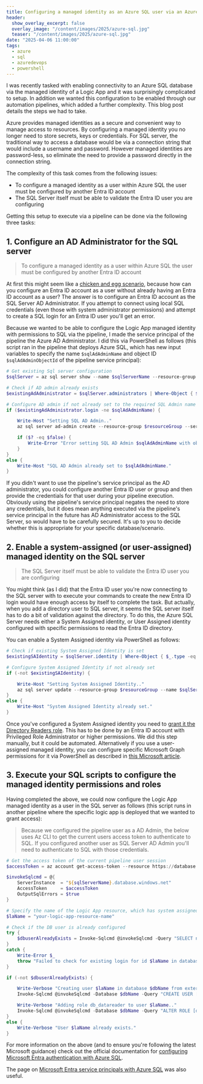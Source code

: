 ```yaml
---
title: Configuring a managed identity as an Azure SQL user via an Azure DevOps pipeline
header:
  show_overlay_excerpt: false
  overlay_image: "/content/images/2025/azure-sql.jpg"
  teaser: "/content/images/2025/azure-sql.jpg"
date: "2025-04-06 11:00:00"
tags:
  - azure
  - sql
  - azuredevops
  - powershell
---
```


I was recently tasked with enabling connectivity to an Azure SQL database via the managed identity of a Logic App and it was surprisingly complicated to setup. In addition we wanted this configuration to be enabled through our automation pipelines, which added a further complexity. This blog post details the steps we had to take.

Azure provides managed identities as a secure and convenient way to manage access to resources. By configuring a managed identity you no longer need to store secrets, keys or credentials. For SQL server, the traditional way to access a database would be via a connection string that would include a username and password. However managed identities are password-less, so eliminate the need to provide a password directly in the connection string.

The complexity of this task comes from the following issues:

- To configure a managed identity as a user within Azure SQL the user must be configured by another Entra ID account
- The SQL Server itself must be able to validate the Entra ID user you are configuring

Getting this setup to execute via a pipeline can be done via the following three tasks:

## 1. Configure an AD Administrator for the SQL server

> To configure a managed identity as a user within Azure SQL the user must be configured by another Entra ID account

At first this might seem like a [chicken and egg scenario](https://en.wikipedia.org/wiki/Chicken_or_the_egg), because how can you configure an Entra ID account as a user without already having an Entra ID account as a user? The answer is to configure an Entra ID account as the SQL Server AD Administrator. If you attempt to connect using local SQL credentials (even those with system administrator permissions) and attempt to create a SQL login for an Entra ID user you'll get an error.

Because we wanted to be able to configure the Logic App managed identity with permissions to SQL via the pipeline, I made the service principal of the pipeline the Azure AD Administrator. I did this via PowerShell as follows (this script ran in the pipeline that deploys Azure SQL, which has new input variables to specify the name `$sqlAdAdminName` and object ID `$sqlAdAdminObjectId` of the pipeline service principal):

```powershell
# Get existing Sql server configuration
$sqlServer = az sql server show --name $sqlServerName --resource-group $resourceGroup --output json | ConvertFrom-Json

# Check if AD admin already exists
$existingAdAdministrator = $sqlServer.administrators | Where-Object { $_.administratorType -eq 'ActiveDirectory' }

# Configure AD admin if not already set to the required SQL Admin name
if ($existingAdAdministrator.login -ne $sqlAdAdminName) {

    Write-Host "Setting SQL AD Admin.."
    az sql server ad-admin create --resource-group $resourceGroup --server $sqlServerName --display-name $sqlAdAdminName --object-id $sqlAdAdminObjectId

    if ($? -eq $false) {
        Write-Error "Error setting SQL AD Admin $sqlAdAdminName with objectId $sqlAdAdminObjectId."
    }
}
else {
    Write-Host "SQL AD Admin already set to $sqlAdAdminName."
}
```

If you didn't want to use the pipeline's service principal as the AD administrator, you could configure another Entra ID user or group and then provide the credentials for that user during your pipeline execution. Obviously using the pipeline's service principal negates the need to store any credentials, but it does mean anything executed via the pipeline's service principal in the future has AD Administrator access to the SQL Server, so would have to be carefully secured. It's up to you to decide whether this is appropriate for your specific database/scenario.

## 2. Enable a system-assigned (or user-assigned) managed identity on the SQL server

> The SQL Server itself must be able to validate the Entra ID user you are configuring

You might think (as I did) that the Entra ID user you're now connecting to the SQL server with to execute your commands to create the new Entra ID login would have enough access by itself to complete the task. But actually, when you add a directory user to SQL server, it seems the SQL server itself has to do a bit of validation against the directory. To do this, the Azure SQL Server needs either a System Assigned identity, or User Assigned identity configured with specific permissions to read the Entra ID directory.

You can enable a System Assigned identity via PowerShell as follows:

```powershell
# Check if existing System Assigned Identity is set
$existingSAIdentity = $sqlServer.identity | Where-Object { $_.type -eq 'SystemAssigned' }

# Configure System Assigned Identity if not already set
if (-not $existingSAIdentity) {

    Write-Host "Setting System Assigned Identity.."
    az sql server update --resource-group $resourceGroup --name $sqlServerName --assign_identity --identity-type SystemAssigned
}
else {
    Write-Host "System Assigned Identity already set."
}
```

Once you've configured a System Assigned identity you need to [grant it the Directory Readers role](https://learn.microsoft.com/en-us/azure/azure-sql/database/authentication-aad-directory-readers-role?view=azuresql). This has to be done by an Entra ID account with Privileged Role Administrator or higher permissions. We did this step manually, but it could be automated. Alternatively if you use a user-assigned managed identity, you can configure specific Microsoft Graph permissions for it via PowerShell as described in [this Microsoft article](https://learn.microsoft.com/en-us/azure/azure-sql/database/authentication-azure-ad-user-assigned-managed-identity?view=azuresql).

## 3. Execute your SQL scripts to configure the managed identity permissions and roles

Having completed the above, we could now configure the Logic App managed identity as a user in the SQL server as follows (this script runs in another pipeline where the specific logic app is deployed that we wanted to grant access):

> Because we configured the pipeline user as a AD Admin, the below uses Az CLI to get the current users access token to authenticate to SQL. If you configured another user as SQL Server AD Admin you'll need to authenticate to SQL with those credentials.

```powershell
# Get the access token of the current pipeline user session
$accessToken = az account get-access-token --resource https://database.windows.net/ --query accessToken --output tsv

$invokeSqlcmd = @{
    ServerInstance  = "${sqlServerName}.database.windows.net"
    AccessToken     = $accessToken
    OutputSqlErrors = $true
}

# Specify the name of the Logic App resource, which has system assigned identity enabled
$laName = "your-logic-app-resource-name"

# Check if the DB user is already configured
try {
    $dbuserAlreadyExists = Invoke-Sqlcmd @invokeSqlcmd -Query "SELECT name FROM sys.sysusers WHERE name='$laName'" -Database $dbName -ErrorAction Stop
}
catch {
    Write-Error $_
    throw "Failed to check for existing login for id $laName in database $dbname."
}

if (-not $dbuserAlreadyExists) {

    Write-Verbose "Creating user $laName in database $dbName from external provider.."
    Invoke-Sqlcmd @invokeSqlcmd -Database $dbName -Query "CREATE USER [$laName] FROM EXTERNAL PROVIDER"

    Write-Verbose "Adding role db_datareader to user $laName.."
    Invoke-Sqlcmd @invokeSqlcmd -Database $dbName -Query "ALTER ROLE [db_datareader] ADD MEMBER [$laName];"
}
else {
    Write-Verbose "User $laName already exists."
}
```

For more information on the above (and to ensure you're following the latest Microsoft guidance) check out the official documentation for [configuring Microsoft Entra authentication with Azure SQL](https://learn.microsoft.com/en-us/azure/azure-sql/database/authentication-aad-configure).

The page on [Microsoft Entra service principals with Azure SQL](https://learn.microsoft.com/en-us/azure/azure-sql/database/authentication-aad-service-principal?view=azuresql) was also useful.